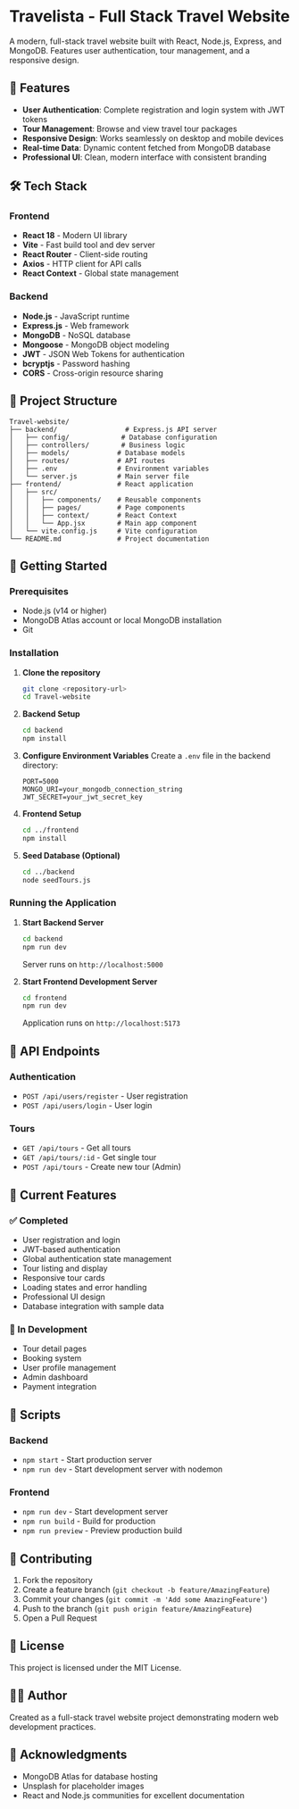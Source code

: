 # Travelista - Full Stack Travel Website

A modern, full-stack travel website built with React, Node.js, Express, and MongoDB. Features user authentication, tour management, and a responsive design.

## 🚀 Features

- **User Authentication**: Complete registration and login system with JWT tokens
- **Tour Management**: Browse and view travel tour packages
- **Responsive Design**: Works seamlessly on desktop and mobile devices
- **Real-time Data**: Dynamic content fetched from MongoDB database
- **Professional UI**: Clean, modern interface with consistent branding

## 🛠️ Tech Stack

### Frontend
- **React 18** - Modern UI library
- **Vite** - Fast build tool and dev server
- **React Router** - Client-side routing
- **Axios** - HTTP client for API calls
- **React Context** - Global state management

### Backend
- **Node.js** - JavaScript runtime
- **Express.js** - Web framework
- **MongoDB** - NoSQL database
- **Mongoose** - MongoDB object modeling
- **JWT** - JSON Web Tokens for authentication
- **bcryptjs** - Password hashing
- **CORS** - Cross-origin resource sharing

## 📁 Project Structure

```
Travel-website/
├── backend/                 # Express.js API server
│   ├── config/             # Database configuration
│   ├── controllers/        # Business logic
│   ├── models/            # Database models
│   ├── routes/            # API routes
│   ├── .env               # Environment variables
│   └── server.js          # Main server file
├── frontend/              # React application
│   ├── src/
│   │   ├── components/    # Reusable components
│   │   ├── pages/         # Page components
│   │   ├── context/       # React Context
│   │   └── App.jsx        # Main app component
│   └── vite.config.js     # Vite configuration
└── README.md              # Project documentation
```

## 🚦 Getting Started

### Prerequisites
- Node.js (v14 or higher)
- MongoDB Atlas account or local MongoDB installation
- Git

### Installation

1. **Clone the repository**
   ```bash
   git clone <repository-url>
   cd Travel-website
   ```

2. **Backend Setup**
   ```bash
   cd backend
   npm install
   ```

3. **Configure Environment Variables**
   Create a `.env` file in the backend directory:
   ```env
   PORT=5000
   MONGO_URI=your_mongodb_connection_string
   JWT_SECRET=your_jwt_secret_key
   ```

4. **Frontend Setup**
   ```bash
   cd ../frontend
   npm install
   ```

5. **Seed Database (Optional)**
   ```bash
   cd ../backend
   node seedTours.js
   ```

### Running the Application

1. **Start Backend Server**
   ```bash
   cd backend
   npm run dev
   ```
   Server runs on `http://localhost:5000`

2. **Start Frontend Development Server**
   ```bash
   cd frontend
   npm run dev
   ```
   Application runs on `http://localhost:5173`

## 📡 API Endpoints

### Authentication
- `POST /api/users/register` - User registration
- `POST /api/users/login` - User login

### Tours
- `GET /api/tours` - Get all tours
- `GET /api/tours/:id` - Get single tour
- `POST /api/tours` - Create new tour (Admin)

## 🎯 Current Features

### ✅ Completed
- User registration and login
- JWT-based authentication
- Global authentication state management
- Tour listing and display
- Responsive tour cards
- Loading states and error handling
- Professional UI design
- Database integration with sample data

### 🔄 In Development
- Tour detail pages
- Booking system
- User profile management
- Admin dashboard
- Payment integration

## 🔧 Scripts

### Backend
- `npm start` - Start production server
- `npm run dev` - Start development server with nodemon

### Frontend
- `npm run dev` - Start development server
- `npm run build` - Build for production
- `npm run preview` - Preview production build

## 🤝 Contributing

1. Fork the repository
2. Create a feature branch (`git checkout -b feature/AmazingFeature`)
3. Commit your changes (`git commit -m 'Add some AmazingFeature'`)
4. Push to the branch (`git push origin feature/AmazingFeature`)
5. Open a Pull Request

## 📄 License

This project is licensed under the MIT License.

## 👨‍💻 Author

Created as a full-stack travel website project demonstrating modern web development practices.

## 🙏 Acknowledgments

- MongoDB Atlas for database hosting
- Unsplash for placeholder images
- React and Node.js communities for excellent documentation
